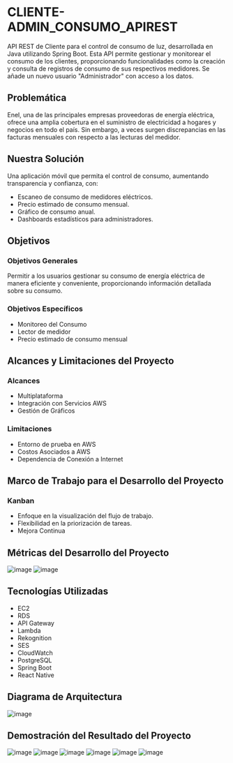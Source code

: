 # CLIENTE-ADMIN_CONSUMO_APIREST

API REST de Cliente para el control de consumo de luz, desarrollada en Java utilizando Spring Boot. Esta API permite gestionar y monitorear el consumo de los clientes, proporcionando funcionalidades como la creación y consulta de registros de consumo de sus respectivos medidores. Se añade un nuevo usuario "Administrador" con acceso a los datos.

## Problemática

Enel, una de las principales empresas proveedoras de energía eléctrica, ofrece una amplia cobertura en el suministro de electricidad a hogares y negocios en todo el país. Sin embargo, a veces surgen discrepancias en las facturas mensuales con respecto a las lecturas del medidor.

## Nuestra Solución

Una aplicación móvil que permita el control de consumo, aumentando transparencia y confianza, con:
- Escaneo de consumo de medidores eléctricos.
- Precio estimado de consumo mensual.
- Gráfico de consumo anual.
- Dashboards estadísticos para administradores.

## Objetivos

### Objetivos Generales

Permitir a los usuarios gestionar su consumo de energía eléctrica de manera eficiente y conveniente, proporcionando información detallada sobre su consumo.

### Objetivos Específicos

- Monitoreo del Consumo
- Lector de medidor
- Precio estimado de consumo mensual

## Alcances y Limitaciones del Proyecto

### Alcances

- Multiplataforma
- Integración con Servicios AWS
- Gestión de Gráficos

### Limitaciones

- Entorno de prueba en AWS
- Costos Asociados a AWS
- Dependencia de Conexión a Internet

## Marco de Trabajo para el Desarrollo del Proyecto

### Kanban

- Enfoque en la visualización del flujo de trabajo.
- Flexibilidad en la priorización de tareas.
- Mejora Continua

## Métricas del Desarrollo del Proyecto

![image](https://github.com/user-attachments/assets/e449f821-6027-4a39-a686-0b0026c7868e)
![image](https://github.com/user-attachments/assets/bcb16042-ca53-4d3f-b869-d140f74fcf1e)

## Tecnologías Utilizadas

- EC2
- RDS
- API Gateway
- Lambda
- Rekognition
- SES
- CloudWatch
- PostgreSQL
- Spring Boot
- React Native

## Diagrama de Arquitectura

![image](https://github.com/user-attachments/assets/fd20cc1d-75b9-4dbe-b0d1-f5754467a42e)

## Demostración del Resultado del Proyecto

![image](https://github.com/user-attachments/assets/2a9510b8-3d56-40f7-a43f-31fcea4ef7a9)
![image](https://github.com/user-attachments/assets/a14fb5e5-c5bc-40c3-864d-212fe122cf8c)
![image](https://github.com/user-attachments/assets/05350a78-d487-49b0-9675-c51af3e0be4c)
![image](https://github.com/user-attachments/assets/c1aa3371-1ef6-4757-a92a-8d3735012524)
![image](https://github.com/user-attachments/assets/f44e320e-94b8-4cbf-a0de-a6567c73ad90)
![image](https://github.com/user-attachments/assets/d86503bd-8dbf-4f47-aff8-0f850f325a7e)
